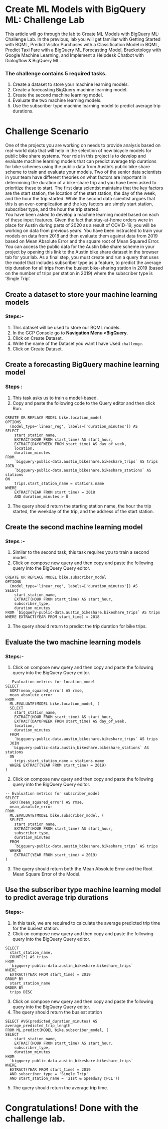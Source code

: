 # Create ML Models with BigQuery ML: Challenge Lab

This article will go through the lab to Create ML Models with BigQuery ML: Challenge Lab. In the previous, lab you will get familiar with Getting Started with BQML, Predict Visitor Purchases with a Classification Model in BQML, Predict Taxi Fare with a BigQuery ML Forecasting Model, Bracketology with Google Machine Learning, and Implement a Helpdesk Chatbot with Dialogflow & BigQuery ML.
### The challenge contains 5 required tasks.
1. Create a dataset to store your machine learning models.
2. Create a forecasting BigQuery machine learning model.
3. Create the second machine learning model.
4. Evaluate the two machine learning models.
5. Use the subscriber type machine learning model to predict average trip durations.
# Challenge Scenario

One of the projects you are working on needs to provide analysis based on real-world data that will help in the selection of new bicycle models for public bike share systems. Your role in this project is to develop and evaluate machine learning models that can predict average trip durations for bike schemes using the public data from Austin’s public bike share scheme to train and evaluate your models.
Two of the senior data scientists in your team have different theories on what factors are important in determining the duration of a bike-share trip and you have been asked to prioritize these to start. The first data scientist maintains that the key factors are the start station, the location of the start station, the day of the week, and the hour the trip started. While the second data scientist argues that this is an over-complication and the key factors are simply start station, subscriber type, and the hour the trip started.<br>
You have been asked to develop a machine learning model based on each of these input features. Given the fact that stay-at-home orders were in place for Austin during parts of 2020 as a result of COVID-19, you will be working on data from previous years. You have been instructed to train your models on data from 2018 and then evaluate them against data from 2019 based on Mean Absolute Error and the square root of Mean Squared Error.
You can access the public data for the Austin bike share scheme in your project by opening this link to the Austin bike share dataset in the browser tab for your lab.
As a final step, you must create and run a query that uses the model that includes subscriber type as a feature, to predict the average trip duration for all trips from the busiest bike-sharing station in 2019 (based on the number of trips per station in 2019) where the subscriber type is ‘Single Trip’.

## Create a dataset to store your machine learning models

### Steps:-

1. This dataset will be used to store our BQML models.
2. In the GCP Console go to **Navigation Menu >BigQuery**.
3. Click on Create Dataset.
4. Write the name of the Dataset you want I have Used `challenge`.
5. Click on Create Dataset.

## Create a forecasting BigQuery machine learning model

### Steps :

1. This task asks us to train a model-based.
2. Copy and paste the following code to the Query editor and then click Run.

```
CREATE OR REPLACE MODEL bike.location_model
OPTIONS
  (model_type='linear_reg', labels=['duration_minutes']) AS
SELECT
    start_station_name,
    EXTRACT(HOUR FROM start_time) AS start_hour,
    EXTRACT(DAYOFWEEK FROM start_time) AS day_of_week,
    location,
    duration_minutes
FROM
    `bigquery-public-data.austin_bikeshare.bikeshare_trips` AS trips
JOIN
    `bigquery-public-data.austin_bikeshare.bikeshare_stations` AS stations
ON
    trips.start_station_name = stations.name
WHERE
    EXTRACT(YEAR FROM start_time) = 2018
    AND duration_minutes > 0
```

3. The query should return the starting station name, the hour the trip started, the weekday of the trip, and the address of the start station.


## Create the second machine learning model

### Steps :-

1. Similar to the second task, this task requires you to train a second model.
2. Click on compose new query and then copy and paste the following query into the BigQuery Query editor.

```
CREATE OR REPLACE MODEL bike.subscriber_model
OPTIONS
  (model_type='linear_reg', labels=['duration_minutes']) AS
SELECT
    start_station_name,
    EXTRACT(HOUR FROM start_time) AS start_hour,
    subscriber_type,
    duration_minutes
FROM `bigquery-public-data.austin_bikeshare.bikeshare_trips` AS trips
WHERE EXTRACT(YEAR FROM start_time) = 2018
```

3. The query should return to predict the trip duration for bike trips.


## Evaluate the two machine learning models

### Steps:-

1. Click on compose new query and then copy and paste the following query into the BigQuery Query editor.

```
-- Evaluation metrics for location_model
SELECT
  SQRT(mean_squared_error) AS rmse,
  mean_absolute_error
FROM
  ML.EVALUATE(MODEL bike.location_model, (
  SELECT
    start_station_name,
    EXTRACT(HOUR FROM start_time) AS start_hour,
    EXTRACT(DAYOFWEEK FROM start_time) AS day_of_week,
    location,
    duration_minutes
  FROM
    `bigquery-public-data.austin_bikeshare.bikeshare_trips` AS trips
  JOIN
   `bigquery-public-data.austin_bikeshare.bikeshare_stations` AS stations
  ON
    trips.start_station_name = stations.name
  WHERE EXTRACT(YEAR FROM start_time) = 2019)
)
```

2. Click on compose new query and then copy and paste the following query into the BigQuery Query editor.

```
-- Evaluation metrics for subscriber_model
SELECT
  SQRT(mean_squared_error) AS rmse,
  mean_absolute_error
FROM
  ML.EVALUATE(MODEL bike.subscriber_model, (
  SELECT
    start_station_name,
    EXTRACT(HOUR FROM start_time) AS start_hour,
    subscriber_type,
    duration_minutes
  FROM
    `bigquery-public-data.austin_bikeshare.bikeshare_trips` AS trips
  WHERE
    EXTRACT(YEAR FROM start_time) = 2019)
)
```

3. The query should return both the Mean Absolute Error and the Root Mean Square Error of the Model.

## Use the subscriber type machine learning model to predict average trip durations

### Steps:-
1. In this task, we are required to calculate the average predicted trip time for the busiest station.
2. Click on compose new query and then copy and paste the following query into the BigQuery Query editor.

```
SELECT
  start_station_name,
  COUNT(*) AS trips
FROM
  `bigquery-public-data.austin_bikeshare.bikeshare_trips`
WHERE
  EXTRACT(YEAR FROM start_time) = 2019
GROUP BY
  start_station_name
ORDER BY
  trips DESC
```


3. Click on compose new query and then copy and paste the following query into the BigQuery Query editor.
4. The query should return the busiest station

```
SELECT AVG(predicted_duration_minutes) AS average_predicted_trip_length
FROM ML.predict(MODEL bike.subscriber_model, (
SELECT
    start_station_name,
    EXTRACT(HOUR FROM start_time) AS start_hour,
    subscriber_type,
    duration_minutes
FROM
  `bigquery-public-data.austin_bikeshare.bikeshare_trips`
WHERE 
  EXTRACT(YEAR FROM start_time) = 2019
  AND subscriber_type = 'Single Trip'
  AND start_station_name = '21st & Speedway @PCL'))
```

5. The query should return the average trip time.


# Congratulations! Done with the challenge lab.
